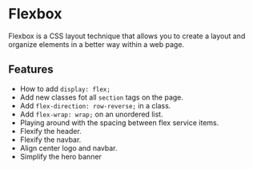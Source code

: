 # Flexbox

Flexbox is a CSS layout technique that allows you to create a layout and organize elements in a better way within a web page.

## Features

- How to add `display: flex;`
- Add new classes fot all `section` tags on the page.
- Add `flex-direction: row-reverse;` in a class.
- Add `flex-wrap: wrap;` on an unordered list.
- Playing around with the spacing between flex service items.
- Flexify the header.
- Flexify the navbar.
- Align center logo and navbar.
- Simplify the hero banner

